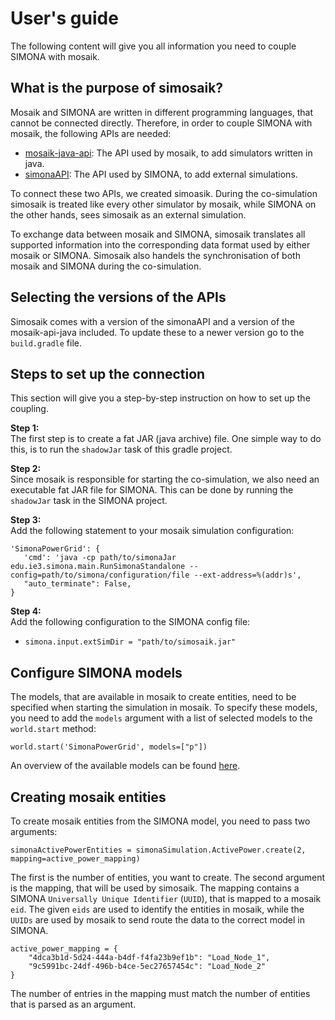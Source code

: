 # User's guide

The following content will give you all information you need to couple SIMONA with mosaik.

## What is the purpose of simosaik?

Mosaik and SIMONA are written in different programming languages, that cannot be connected directly. Therefore, in order
to couple SIMONA with mosaik, the following APIs are needed:

- [mosaik-java-api](https://gitlab.com/mosaik/api/mosaik-api-java): The API used by mosaik, to add simulators written in java.
- [simonaAPI](https://github.com/ie3-institute/simonaAPI): The API used by SIMONA, to add external simulations.

To connect these two APIs, we created simoasik. During the co-simulation simosaik is treated like every other simulator
by mosaik, while SIMONA on the other hands, sees simosaik as an external simulation.

To exchange data between mosaik and SIMONA, simosaik translates all supported information into the corresponding data format
used by either mosaik or SIMONA. Simosaik also handels the synchronisation of both mosaik and SIMONA during the co-simulation.


## Selecting the versions of the APIs

Simosaik comes with a version of the simonaAPI and a version of the mosaik-api-java included. To update these to a newer
version go to the `build.gradle` file.


## Steps to set up the connection

This section will give you a step-by-step instruction on how to set up the coupling.

**Step 1:** <br>
The first step is to create a fat JAR (java archive) file. One simple way to do this, is to run the `shadowJar` task of
this gradle project.

**Step 2:** <br>
Since mosaik is responsible for starting the co-simulation, we also need an executable fat JAR file for SIMONA. This can
be done by running the `shadowJar` task in the SIMONA project.

**Step 3:** <br>
Add the following statement to your mosaik simulation configuration:

```
'SimonaPowerGrid': {
   'cmd': 'java -cp path/to/simonaJar edu.ie3.simona.main.RunSimonaStandalone --config=path/to/simona/configuration/file --ext-address=%(addr)s',
   "auto_terminate": False,
}
```

**Step 4:** <br>
Add the following configuration to the SIMONA config file:

- ``simona.input.extSimDir = "path/to/simosaik.jar"``


## Configure SIMONA models

The models, that are available in mosaik to create entities, need to be specified when starting the simulation in mosaik.
To specify these models, you need to add the `models` argument with a list of selected models to the `world.start` method:

```
world.start('SimonaPowerGrid', models=["p"])
```

An overview of the available models can be found [here](/models).

## Creating mosaik entities

To create mosaik entities from the SIMONA model, you need to pass two arguments:
```
simonaActivePowerEntities = simonaSimulation.ActivePower.create(2, mapping=active_power_mapping)
```

The first is the number of entities, you want to create. The second argument is the mapping, that will be used by simosaik.
The mapping contains a SIMONA `Universally Unique Identifier` (`UUID`), that is mapped to a mosaik `eid`. The given `eids`
are used to identify the entities in mosaik, while the `UUIDs` are used by mosaik to send route the data to the correct model
in SIMONA.

```
active_power_mapping = {
    "4dca3b1d-5d24-444a-b4df-f4fa23b9ef1b": "Load_Node_1",
    "9c5991bc-24df-496b-b4ce-5ec27657454c": "Load_Node_2"
}
```

The number of entries in the mapping must match the number of entities that is parsed as an argument.
